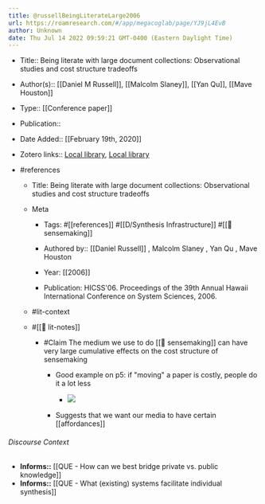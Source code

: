 ```yaml
---
title: @russellBeingLiterateLarge2006
url: https://roamresearch.com/#/app/megacoglab/page/YJ9jL4EvB
author: Unknown
date: Thu Jul 14 2022 09:59:21 GMT-0400 (Eastern Daylight Time)
---
```


- Title:: Being literate with large document collections: Observational studies and cost structure tradeoffs
- Author(s):: [[Daniel M Russell]], [[Malcolm Slaney]], [[Yan Qu]], [[Mave Houston]]
- Type:: [[Conference paper]]
- Publication::
- Date Added:: [[February 19th, 2020]]
- Zotero links:: [Local library](zotero://select/groups/2451508/items/B3SRKESE), [Local library](https://www.zotero.org/groups/2451508/items/B3SRKESE)
- #references

    - Title: Being literate with large document collections: Observational studies and cost structure tradeoffs

    - Meta

        - Tags: #[[references]] #[[D/Synthesis Infrastructure]] #[[🧱 sensemaking]]

        - Authored by::  [[Daniel Russell]] ,  Malcolm Slaney ,  Yan Qu ,  Mave Houston

        - Year: [[2006]]

        - Publication: HICSS'06. Proceedings of the 39th Annual Hawaii International Conference on System Sciences, 2006.

    - #lit-context

    - #[[📝 lit-notes]]

        - #Claim The medium we use to do [[🧱 sensemaking]] can have very large cumulative effects on the cost structure of sensemaking

            - Good example on p5: if "moving" a paper is costly, people do it a lot less

                - ![](https://firebasestorage.googleapis.com/v0/b/firescript-577a2.appspot.com/o/imgs%2Fapp%2Fmegacoglab%2FmuvXeF7GHN?alt=media&token=ce8e89f8-49ce-48af-9ef7-21e822b26f21)

            - Suggests that we want our media to have certain [[affordances]]

###### Discourse Context

- **Informs::** [[QUE - How can we best bridge private vs. public knowledge]]
- **Informs::** [[QUE - What (existing) systems facilitate individual synthesis]]

